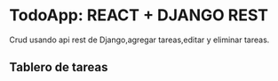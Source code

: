 # TodoApp: REACT + DJANGO REST
Crud usando api rest de Django,agregar tareas,editar y eliminar tareas.

## Tablero de tareas
